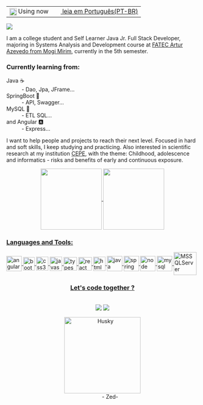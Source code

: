 <!---
RaphaelAnaximenes/RaphaelAnaximenes is a ✨ special ✨ repository because its `README.md` (this file) appears on your GitHub profile.
You can click the Preview link to take a look at your changes.
--->
<table align="center">
  <tr><td><img src="https://i.imgur.com/Ja6zOUB.png" height="18.5" align="center"> Using now </td>
  <td><a href="README.md"><img src="https://i.imgur.com/0AUV6Hy.png" height="16 align="center"> leia em Português(PT-BR) </a></td></tr>
</table>


![](https://komarev.com/ghpvc/?username=RaphaelAnaximenes&color=blueviolet&style=flat-square&label=Profile+views)

I am a college student and Self Learner Java Jr. Full Stack Developer,  majoring in Systems Analysis and Development course at [FATEC Artur Azevedo from Mogi Mirim](https://fatecmm.edu.br/index.php), currently in the 5th semester.

   

<h3>Currently learning from:</h3>
<div>
  
<dl>
  <dt>Java ☕</dt>
  <dd>- Dao, Jpa, JFrame... </dd>
  <dt>SpringBoot 🍃</dt>
  <dd>- API, Swagger...</dd>
  <dt>MySQL 🐬</dt>
  <dd>- ETL SQL...</dd>
  <dt>and Angular 🅰️ </dt>
  <dd>- Express...</dd>
</dl>
</div>

     
I want to help people and projects to reach their next level. Focused in hard and soft skills, I keep studying and practicing.
Also interested in scientific research at my institution [CEPE](http://monitoria.fatecmm.edu.br/?cepe), with the theme:
Childhood, adolescence and informatics - risks and benefits of early and continuous exposure.

<div align="center">
  <a href="https://github.com/RaphaelAnaximenes">
  <img height="160em"   align="center" src="https://github-readme-stats.vercel.app/api?username=RaphaelAnaximenes&show_icons=true&theme=highcontrast&include_all_commits=true&count_private=true">
  <img height="160em" align="center" src="https://github-readme-stats.vercel.app/api/top-langs/?username=RaphaelAnaximenes&&layout=compact&hide=shell&theme=highcontrast">
</div>
   
  
<div align="left">
  <h3> Languages and Tools:  </h3>
  <img align = "center" src="https://i.imgur.com/UovuoGG.png" alt="angular" width="40" height="40"/> 
  <img align = "center" src="https://i.imgur.com/aSHZnoG.png" alt="bootstrap" width="30" height="35"/>
  <img align = "center" src="https://i.imgur.com/TLY19Q3.png" alt="css3" width="32" height="36"/>
  <img align = "center" src="https://i.imgur.com/O02pplX.png" alt="javascript" width="32" height="37"/>
  <img align = "center" src="https://i.imgur.com/t1oS4Pz.png" alt="typescript" width="35" height="35"/> 
  <img align = "center" src="https://i.imgur.com/YxyiXo4.png" alt="react" width="35" height="35"/>  
  <img align = "center" src="https://i.imgur.com/HHwqtbv.png" alt="html5" width="32" height="37"/> 
  <img align = "center" src="https://i.imgur.com/g6Wg8Ey.png" alt="java" width="40" height="40"/> 
  <img align = "center" src="https://i.imgur.com/emPAeK4.png" alt="spring" width="40" height="40"/> 
  <img align = "center" src="https://i.imgur.com/LgigRLh.png" alt="node" width="40" height="40"/> 
  <img align = "center" src="https://i.imgur.com/ZNjQkom.png" alt="mysql" width="40" height="40"/> 
  <img align="center" alt="MSSQLServer" width="60" height="60" src="https://cdn.jsdelivr.net/gh/devicons/devicon/icons/microsoftsqlserver/microsoftsqlserver-plain-wordmark.svg">
 </div>
  
   
  
<div align="center">
 <p>  <h3> Let's code together ?</h3>
 <br>
 
<div>
<a href = "mailto:raphaelanaximenes@gmail.com"><img src="https://img.shields.io/badge/Gmail-D14836?style=for-the-badge&logo=gmail&logoColor=white" target="_blank"></a>
  <a href="https://www.linkedin.com/in/raphael-anaximenes" target="_blank"><img src="https://img.shields.io/badge/-LinkedIn-%230077B5?style=for-the-badge&logo=linkedin&logoColor=white" target="_blank"></a> 
</div>
  <div align="center" width="100" height="110">
  <dl>
  <dt><img align="center" alt="Husky" width="200" height="200" src="https://i.giphy.com/media/l4FGtAXjRFvOs3UyY/giphy.webp"></dt>
  <dd> - Zed- </dd>
  </div>
</div>

